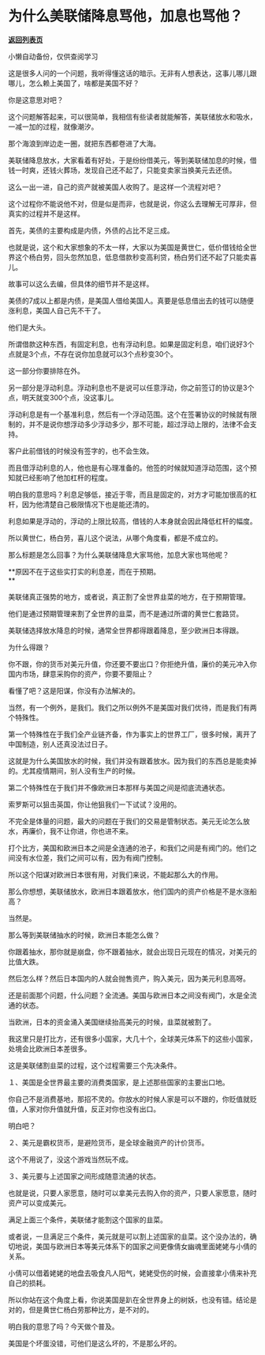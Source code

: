 # 为什么美联储降息骂他，加息也骂他？

[**返回列表页**](/gzh/记忆承载3)

小懒自动备份，仅供查阅学习

这是很多人问的一个问题，我听得懂这话的暗示。无非有人想表达，这事儿哪儿跟哪儿，怎么赖上美国了，啥都是美国不好？

你是这意思对吧？

这个问题解答起来，可以很简单，我相信有些读者就能解答，美联储放水和吸水，一减一加的过程，就像潮汐。  

那个海浪到岸边走一圈，就把东西都卷进了大海。  

美联储降息放水，大家看着有好处，于是纷纷借美元，等到美联储加息的时候，借钱一时爽，还钱火葬场，发现自己还不起了，只能变卖家当换美元去还债。  

这么一出一进，自己的资产就被美国人收购了。是这样一个流程对吧？

这个过程你不能说他不对，但是似是而非，也就是说，你这么去理解无可厚非，但真实的过程并不是这样。  

首先，美债的主要构成是内债，外债的占比不足三成。  

也就是说，这个和大家想象的不太一样，大家以为美国是黄世仁，低价借钱给全世界这个杨白劳，回头忽然加息，低息借款秒变高利贷，杨白劳们还不起了只能卖喜儿。  

故事可以这么去编，但具体的细节并不是这样。  

美债的7成以上都是内债，是美国人借给美国人。真要是低息借出去的钱可以随便涨利息，美国人自己先不干了。  

他们是大头。  

所谓借款这种东西，有固定利息，也有浮动利息。如果是固定利息，咱们说好3个点就是3个点，不存在说你加息就可以3个点秒变30个。  

这一部分你要排除在外。  

另一部分是浮动利息。浮动利息也不是说可以任意浮动，你之前签订的协议是3个点，明天就变300个点，没这事儿。

浮动利息是有一个基准利息，然后有一个浮动范围。这个在签署协议的时候就有限制的，并不是说你想浮动多少浮动多少，那不可能，超过浮动上限的，法律不会支持。

客户此前借钱的时候没有签字的，也不会生效。  

而且借浮动利息的人，他也是有心理准备的。他签的时候就知道浮动范围，这个预知就已经影响了他加杠杆的程度。

明白我的意思吗？利息足够低，接近于零，而且是固定的，对方才可能加很高的杠杆，因为他清楚自己极限情况下也是能还清的。  

利息如果是浮动的，浮动的上限比较高，借钱的人本身就会因此降低杠杆的幅度。  

所以黄世仁，杨白劳，喜儿这个说法，从哪个角度看，都是不成立的。  

那么标题是怎么回事？为什么美联储降息大家骂他，加息大家也骂他呢？  

 **原因不在于这些实打实的利息差，而在于预期。  
**

美联储真正强势的地方，或者说，真正割了全世界韭菜的地方，在于预期管理。  

他们是通过预期管理来割了全世界的韭菜，而不是通过所谓的黄世仁套路贷。

美联储选择放水降息的时候，通常全世界都得跟着降息，至少欧洲日本得跟。  

为什么得跟？  

你不跟，你的货币对美元升值，你还要不要出口？你拒绝升值，廉价的美元冲入你国内市场，肆意采购你的资产，你要不要阻止？

看懂了吧？这是阳谋，你没有办法解决的。  

当然，有一个例外，是我们。我们之所以例外不是美国对我们优待，而是我们有两个特殊性。  

第一个特殊性在于我们全产业链齐备，作为事实上的世界工厂，很多时候，离开了中国制造，别人还真没法过日子。

这就是为什么美国放水的时候，我们并没有跟着放水。因为我们的东西总是能卖掉的。尤其疫情期间，别人没有生产的时候。

第二个特殊性在于我们并不像欧洲日本那样与美国之间是彻底流通状态。

索罗斯可以狙击英国，你让他狙我们一下试试？没用的。  

不完全是体量的问题，最大的问题在于我们的交易是管制状态。美元无论怎么放水，再廉价，我不让你进，你也进不来。

打个比方，美国和欧洲日本之间是全连通的池子，和我们之间是有阀门的。他们之间没有水位差，我们之间可以有，因为有阀门控制。

所以这个阳谋对欧洲日本很有用，对我们来说，不能起那么大的作用。  

那么你想想，美联储放水，欧洲日本跟着放水，他们国内的资产价格是不是水涨船高？

当然是。

那么等到美联储抽水的时候，欧洲日本能怎么做？

你跟着抽水，那你就是崩盘，你不跟着抽水，就会出现日元现在的情况，对美元的比值大跌。

然后怎么样？然后日本国内的人就会抛售资产，购入美元，因为美元利息高呀。

还是前面那个问题，什么问题？全流通。美国与欧洲日本之间没有阀门，水是全流通的状态。

当欧洲，日本的资金涌入美国继续抬高美元的时候，韭菜就被割了。  

我这里只是打比方，还有很多小国家，大几十个，全球美元体系下的这些小国家，处境会比欧洲日本差很多。  

这是美联储割韭菜的过程，这个过程需要三个先决条件。  

１、美国是全世界最主要的消费类国家，是上述那些国家的主要出口地。

你自己不是消费基地，那招不灵的。你放水的时候人家是可以不跟的，你贬值就贬值，人家对你升值就升值，反正对你也没有出口。  

明白吧？

２、美元是霸权货币，是避险货币，是全球金融资产的计价货币。

这个不用说了，没这个游戏当然玩不成。

３、美元要与上述国家之间形成随意流通的状态。

也就是说，只要人家愿意，随时可以拿美元去购入你的资产，只要人家愿意，随时资产可以变成美元。

满足上面三个条件，美联储才能割这个国家的韭菜。

或者说，一旦满足三个条件，美元就是可以割上述国家的韭菜。这个没办法的，确切地说，美国与欧洲日本等美元体系下的国家之间更像倩女幽魂里面姥姥与小倩的关系。  

小倩可以借着姥姥的地盘去吸食凡人阳气，姥姥受伤的时候，会直接拿小倩来补充自己的损耗。

所以你站在这个角度上看，你说美国是趴在全世界身上的树妖，也没有错。结论是对的，但是黄世仁杨白劳那种比方，是不对的。  

明白我的意思了吗？今天做个普及。  

美国是个坏蛋没错，可他们是这么坏的，不是那么坏的。

